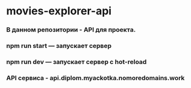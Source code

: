 # movies-explorer-api
### В данном репозитории - API для проекта.
### npm run start — запускает сервер
### npm run dev — запускает сервер с hot-reload
### API сервиса - api.diplom.myackotka.nomoredomains.work
 